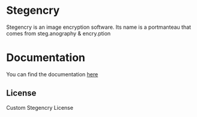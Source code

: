 # Stegencry

Stegencry is an image encryption software. Its name is a portmanteau that comes from steg.anography & encry.ption

# Documentation
You can find the documentation [here](https://stegencry.readthedocs.io)


## License
Custom Stegencry License
